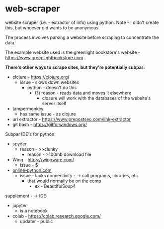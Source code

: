 # web-scraper
website scraper (i.e. - extractor of info) using python. Note - I didn't create this, but whoever did wants to be anonymous.

The process involves parsing a website before scraping to concentrate the data.

The example website used is the greenlight bookstore's website - https://www.greenlightbookstore.com .

**There's other ways to scrape sites, but they're potentially subpar:**
- clojure - https://clojure.org/
  * issue - slows down websites
    - python - doesn't do this
      * (?) reason - reads data and moves it elsewhere
        - closure will work with the databases of the website's server itself
- tampermonkey
  * has same issue - as clojure
- url extractor - https://www.prepostseo.com/link-extractor
- git bash - https://gitforwindows.org/

Subpar IDE's for python:
- spyder
  * reason - >>clunky
    - reason - >100mb download file
- Wing - https://wingware.com/
  * issue - $
- [online-python.com](https://www.online-python.com/)
  * issue - lacks connectivity - -> call programs, libraries, etc.
    - that would normally be on the comp
      * ex - BeautifulSoup4
 
supplement - -> IDE:
- jupyter
  * is a notebook
- colab - https://colab.research.google.com/
  * updater - public
